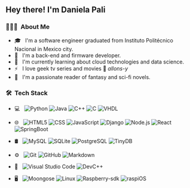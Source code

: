 <h2> Hey there! I'm Daniela Pali</h2>

<h3> 👨🏻‍💻 &nbsp;About Me </h3>

- 🎓 &nbsp; I'm a software engineer graduated from Instituto Politécnico Nacional in Mexico city.
- 💼 &nbsp; I'm a back-end and firmware developer.
- 🌱 &nbsp; I'm currently learning about cloud technologies and data science.
- ⚡ &nbsp; I love geek tv series and movies 🖖 _allons-y_ 
-  💖 &nbsp; I'm a passionate reader of fantasy and sci-fi novels.

<h3> 🛠 &nbsp;Tech Stack</h3>

- 💻 &nbsp;
  ![Python](https://img.shields.io/badge/-Python-333333?style=flat&logo=python)
  ![Java](https://img.shields.io/badge/-Java-333333?style=flat&logo=Java&logoColor=007396)
  ![C++](https://img.shields.io/badge/-C++-333333?style=flat&logo=C%2B%2B&logoColor=00599C)
  ![C](https://img.shields.io/badge/-C-333333?logo=C)
  ![VHDL](https://img.shields.io/badge/-VHDL-333333?logo=VHDL)
- 🌐 &nbsp;
  ![HTML5](https://img.shields.io/badge/-HTML5-333333?style=flat&logo=HTML5)
  ![CSS](https://img.shields.io/badge/-CSS-333333?style=flat&logo=CSS3&logoColor=1572B6)
  ![JavaScript](https://img.shields.io/badge/-JavaScript-333333?style=flat&logo=javascript)
  ![Django](https://img.shields.io/badge/-Django-333333?style=flat&logo=django&logoColor=563D7C)
  ![Node.js](https://img.shields.io/badge/-Node.js-333333?style=flat&logo=node.js)
  ![React](https://img.shields.io/badge/-React-333333?style=flat&logo=react)
  ![SpringBoot](https://img.shields.io/badge/-SpringBoot-333333?style=flat&logo=springboot)
- 🛢 &nbsp;
  ![MySQL](https://img.shields.io/badge/-MySQL-333333?style=flat&logo=mysql)
  ![SQLite](https://img.shields.io/badge/-SQLite-333333?style=flat&logo=SQLite3)
  ![PostgreSQL](https://img.shields.io/badge/-PostgreSQL-333333?style=flat&logo=PostgreSQL)
  ![TinyDB](https://img.shields.io/badge/-TinyDB-333333?style=flat&logo=TinyDB)

- ⚙️ &nbsp;
  ![Git](https://img.shields.io/badge/-Git-333333?style=flat&logo=git)
  ![GitHub](https://img.shields.io/badge/-GitHub-333333?style=flat&logo=github)
  ![Markdown](https://img.shields.io/badge/-Markdown-333333?style=flat&logo=markdown)
- 🔧 &nbsp;
  ![Visual Studio Code](https://img.shields.io/badge/-Visual%20Studio%20Code-333333?style=flat&logo=visual-studio-code&logoColor=007ACC)
  ![DevC++](https://img.shields.io/badge/-DevC++-333333?style=flat&logo=Dev-C++)
- 🖥 &nbsp;
  ![Moongose](https://img.shields.io/badge/-Moongose-333333?style=flat&logo=mongoose)
  ![Linux](https://img.shields.io/badge/-Linux-333333?style=flat&logo=linux)
  ![Raspberry-sdk](https://img.shields.io/badge/-Raspberrysdk-333333?style=flat&logo=raspberry-sdk)
  ![raspiOS](https://img.shields.io/badge/-raspiOS-333333?style=flat&logo=raspiOS)

<br/>

